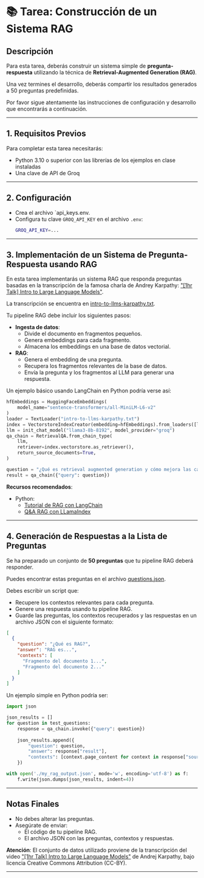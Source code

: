 
# 📚 Tarea: Construcción de un Sistema RAG

## Descripción

Para esta tarea, deberás construir un sistema simple de **pregunta-respuesta** utilizando la técnica de **Retrieval-Augmented Generation (RAG)**.

Una vez termines el desarrollo, deberás compartir los resultados generados a 50 preguntas predefinidas.

Por favor sigue atentamente las instrucciones de configuración y desarrollo que encontrarás a continuación.

---

## 1. Requisitos Previos

Para completar esta tarea necesitarás:

- Python 3.10 o superior con las librerías de los ejemplos en clase instaladas
- Una clave de API de Groq

---

## 2. Configuración

- Crea el archivo `api_keys.env.
- Configura tu clave `GROQ_API_KEY` en el archivo `.env`:
  ```bash
  GROQ_API_KEY=...
  ```

---

## 3. Implementación de un Sistema de Pregunta-Respuesta usando RAG

En esta tarea implementarás un sistema RAG que responda preguntas basadas en la transcripción de la famosa charla de Andrey Karpathy: ["[1hr Talk] Intro to Large Language Models"](https://www.youtube.com/watch?v=zjkBMFhNj_g).

La transcripción se encuentra en [intro-to-llms-karpathy.txt](docs/intro-to-llms-karpathy.txt).

Tu pipeline RAG debe incluir los siguientes pasos:

- **Ingesta de datos**:
  - Divide el documento en fragmentos pequeños.
  - Genera embeddings para cada fragmento.
  - Almacena los embeddings en una base de datos vectorial.
- **RAG**:
  - Genera el embedding de una pregunta.
  - Recupera los fragmentos relevantes de la base de datos.
  - Envía la pregunta y los fragmentos al LLM para generar una respuesta.

Un ejemplo básico usando LangChain en Python podría verse así:

```python
hfEmbeddings = HuggingFaceEmbeddings(
    model_name="sentence-transformers/all-MiniLM-L6-v2"
)
loader = TextLoader("intro-to-llms-karpathy.txt")
index = VectorstoreIndexCreator(embedding=hfEmbeddings).from_loaders([loader])
llm = init_chat_model("llama3-8b-8192", model_provider="groq")
qa_chain = RetrievalQA.from_chain_type(
    llm,
    retriever=index.vectorstore.as_retriever(),
    return_source_documents=True,
)

question = "¿Qué es retrieval augmented generation y cómo mejora las capacidades de los modelos de lenguaje?"
result = qa_chain({"query": question})
```

**Recursos recomendados**:

- Python:
  - [Tutorial de RAG con LangChain](https://python.langchain.com/v0.2/docs/tutorials/rag/)
  - [Q&A RAG con LLamaIndex](https://docs.llamaindex.ai/en/stable/understanding/putting_it_all_together/q_and_a/#semantic-search)
---

## 4. Generación de Respuestas a la Lista de Preguntas

Se ha preparado un conjunto de **50 preguntas** que tu pipeline RAG deberá responder.

Puedes encontrar estas preguntas en el archivo [questions.json](docs/questions.json).

Debes escribir un script que:

- Recupere los contextos relevantes para cada pregunta.
- Genere una respuesta usando tu pipeline RAG.
- Guarde las preguntas, los contextos recuperados y las respuestas en un archivo JSON con el siguiente formato:

```json
[
  {
    "question": "¿Qué es RAG?",
    "answer": "RAG es...",
    "contexts": [
      "Fragmento del documento 1...",
      "Fragmento del documento 2..."
    ]
  }
]
```

Un ejemplo simple en Python podría ser:

```python
import json

json_results = []
for question in test_questions:
    response = qa_chain.invoke({"query": question})
    
    json_results.append({
        "question": question,
        "answer": response["result"],
        "contexts": [context.page_content for context in response["source_documents"]]
    })

with open('./my_rag_output.json', mode='w', encoding='utf-8') as f:
    f.write(json.dumps(json_results, indent=4))
```

---

## Notas Finales

- No debes alterar las preguntas.
- Asegúrate de enviar:
  - El código de tu pipeline RAG.
  - El archivo JSON con las preguntas, contextos y respuestas.



  

**Atención**: El conjunto de datos utilizado proviene de la transcripción del video ["[1hr Talk] Intro to Large Language Models"](https://www.youtube.com/watch?v=zjkBMFhNj_g) de Andrej Karpathy, bajo licencia Creative Commons Attribution (CC-BY).

---
